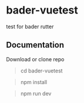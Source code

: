 # bader-vuetest
 test for bader rutter

## Documentation

Download or clone repo
> cd bader-vuetest

> npm install

> npm run dev


